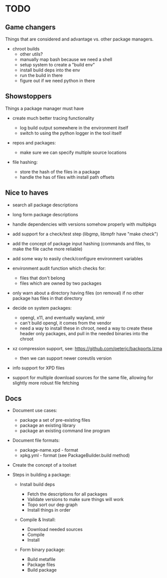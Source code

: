 TODO
=====

Game changers
--------------

Things that are considered and advantage vs. other package managers.

 - chroot builds
   - other utils?
   - manually map bash because we need a shell
   - setup system to create a "build env"
   - install build deps into the env
   - run the build in there
   - figure out if we need python in there


Showstoppers
-------------

Things a package manager must have

 - create much better tracing functionality
   - log build output somewhere in the environment itself
   - switch to using the python logger in the tool itself

 - repos and packages:
   - make sure we can specify multiple source locations

 - file hashing:
   - store the hash of the files in a package
   - handle the has of files with install path offsets



Nice to haves
--------------

 - search all package descriptions

 - long form package descriptions

 - handle dependencies with versions somehow properly with multipkgs

 - add support for a check/test step (libgmp, libmpfr have "make check")

 - add the concept of package input hashing (commands and files, to make
   the file cache more reliable)

 - add some way to easily check/configure environment variables

 - environment audit function which checks for:
   - files that don't belong
   - files which are owned by two packages

 - only warn about a directory having files (on removal) if no other
   package has files in that directory

 - decide on system packages:
   - opengl, x11, and eventually wayland, xmir
   - can't build opengl, it comes from the vendor
   - need a way to install these in chroot, need a way to create these
     header only packages, and pull in the needed binaries into the
     chroot

 - xz compression support, see: https://github.com/peterjc/backports.lzma
   - then we can support newer coreutils version

 - info support for XPD files

 - support for multiple download sources for the same file, allowing for
   slightly more robust file fetching

Docs
------

 - Document use cases:
   - package a set of pre-existing files
   - package an existing library
   - package an existing command line program

 - Document file formats:
   - package-name.xpd - format
   - xpkg.yml - format (see PackageBuilder.build method)

 - Create the concept of a toolset

 - Steps in building a package:
   - Install build deps
     - Fetch the descriptions for all packages
     - Validate versions to make sure things will work
     - Topo sort our dep graph
     - Install things in order

   - Compile & Install:
     - Download needed sources
     - Compile
     - Install

   - Form binary package:
     - Build metafile
     - Package files
     - Build package
